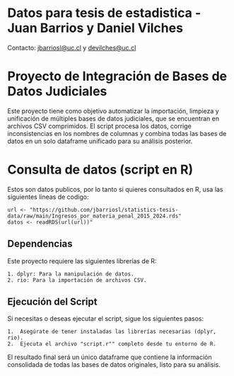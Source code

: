 # Datos para tesis de estadistica - Juan Barrios y Daniel Vilches
Contacto: jbarriosl@uc.cl y devilches@uc.cl

# Proyecto de Integración de Bases de Datos Judiciales

Este proyecto tiene como objetivo automatizar la importación, limpieza y unificación de múltiples bases de datos judiciales, que se encuentran en archivos CSV comprimidos. El script procesa los datos, corrige inconsistencias en los nombres de columnas y combina todas las bases de datos en un solo dataframe unificado para su análisis posterior.

# Consulta de datos (script en R)

Estos son datos publicos, por lo tanto si quieres consultados en R, usa las siguientes lineas de codigo:

	url <- "https://github.com/jbarriosl/statistics-tesis-data/raw/main/Ingresos_por_materia_penal_2015_2024.rds"
	datos <- readRDS(url(url))"


## Dependencias

Este proyecto requiere las siguientes librerías de R:

	1. dplyr: Para la manipulación de datos.
	2. rio: Para la importación de archivos CSV.
	
## Ejecución del Script

Si necesitas o deseas ejecutar el script, sigue los siguientes pasos:

	1.	Asegúrate de tener instaladas las librerías necesarias (dplyr, rio).
	2.	Ejecuta el archivo "script.r"" completo desde tu entorno de R.

El resultado final será un único dataframe que contiene la información consolidada de todas las bases de datos originales, listo para su análisis.



